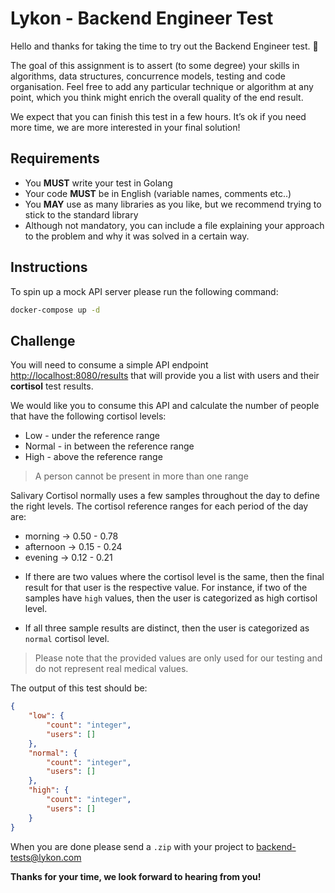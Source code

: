 # Lykon - Backend Engineer Test

Hello and thanks for taking the time to try out the Backend Engineer test. 👋

The goal of this assignment is to assert (to some degree) your skills in algorithms, data structures, concurrence models, testing and code organisation.
Feel free to add any particular technique or algorithm at any point, which you think might enrich the overall quality of the end result. 

We expect that you can finish this test in a few hours. It’s ok if you need more time, we are more interested in your final solution!

## Requirements
* You **MUST** write your test in Golang
* Your code **MUST** be in English (variable names, comments etc..)
* You **MAY** use as many libraries as you like, but we recommend trying to stick to the standard library
* Although not mandatory, you can include a file explaining your approach to the problem and why it was solved in a certain way.

## Instructions

To spin up a mock API server please run the following command:

```sh
docker-compose up -d
```

## Challenge

You will need to consume a simple API endpoint [http://localhost:8080/results](http://localhost:8080/results) that will provide you a list with users and their **cortisol** test results. 

We would like you to consume this API and calculate the number of people that have the following cortisol levels:

* Low - under the reference range
* Normal - in between the reference range
* High - above the reference range

> A person cannot be present in more than one range

Salivary Cortisol normally uses a few samples throughout the day to define the right levels. The cortisol reference ranges for each period of the day are:

* morning   -> 0.50 - 0.78
* afternoon -> 0.15 - 0.24
* evening   -> 0.12 - 0.21

- If there are two values where the cortisol level is the same, then the final result for that user is the respective value. For instance, if two of the samples have `high` values, then the user is categorized as high cortisol level.

- If all three sample results are distinct, then the user is categorized as `normal` cortisol level.

> Please note that the provided values are only used for our testing and do not represent real medical values.

The output of this test should be:

```json
{
    "low": {
        "count": "integer",
        "users": []
    },
    "normal": {
        "count": "integer",
        "users": []
    },
    "high": {
        "count": "integer",
        "users": []
    }
}
```

When you are done please send a `.zip` with your project to [backend-tests@lykon.com](backend-tests@lykon.com)

**Thanks for your time, we look forward to hearing from you!**
